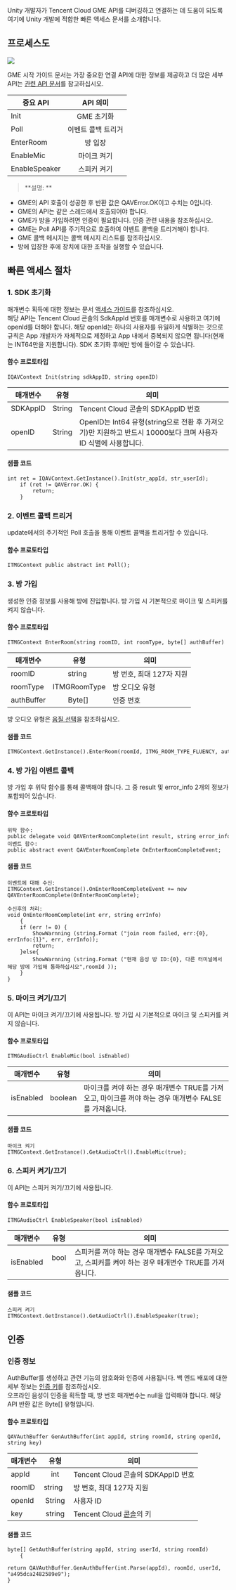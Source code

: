 
Unity 개발자가 Tencent Cloud GME API를 디버깅하고 연결하는 데 도움이 되도록 여기에 Unity 개발에 적합한 빠른 액세스 문서를 소개합니다.		


## 프로세스도		
![](https://main.qcloudimg.com/raw/bf2993148e4783caf331e6ffd5cec661.png)		


GME 시작 가이드 문서는 가장 중요한 연결 API에 대한 정보를 제공하고 더 많은 세부 API는 [관련 API 문서](https://cloud.tencent.com/document/product/607/15228)를 참고하십시오.			


|중요 API     | API 의미|
| ------------- |:-------------:|
|Init    		|GME 초기화 	|
|Poll    		|이벤트 콜백 트리거	|
|EnterRoom	 	|방 입장  		|
|EnableMic	 		|마이크 켜기 		|
|EnableSpeaker		|스피커 켜기 		|

>**설명: **			
- GME의 API 호출이 성공한 후 반환 값은 QAVError.OK이고 수치는 0입니다.		
- GME의 API는 같은 스레드에서 호출되어야 합니다.
- GME가 방을 가입하려면 인증이 필요합니다. 인증 관련 내용을 참조하십시오.		
- GME는 Poll API를 주기적으로 호출하여 이벤트 콜백을 트리거해야 합니다.
- GME 콜백 메시지는 콜백 메시지 리스트를 참조하십시오.
- 방에 입장한 후에 장치에 대한 조작을 실행할 수 있습니다.
## 빠른 액세스 절차


### 1. SDK 초기화
매개변수 획득에 대한 정보는 문서 [액세스 가이드](https://cloud.tencent.com/document/product/607/10782)를 참조하십시오.		
해당 API는 Tencent Cloud 콘솔의 SdkAppId 번호를 매개변수로 사용하고 여기에 openId를 더해야 합니다. 해당 openId는 하나의 사용자를 유일하게 식별하는 것으로 규칙은 App 개발자가 자체적으로 제정하고 App 내에서 중복되지 않으면 됩니다(현재는 INT64만을 지원합니다).
SDK 초기화 후에만 방에 들어갈 수 있습니다.

#### 함수 프로토타입
```
IQAVContext Init(string sdkAppID, string openID)
```
|매개변수     | 유형         |의미|
| ------------- |:-------------:|-------------|
| SDKAppID    	|String  |Tencent Cloud 콘솔의 SDKAppID 번호						|
| openID    	|String  |OpenID는 Int64 유형(string으로 전환 후 가져오기)만 지원하고 반드시 10000보다 크며 사용자 ID 식별에 사용합니다.	|

#### 샘플 코드  
```
int ret = IQAVContext.GetInstance().Init(str_appId, str_userId);
	if (ret != QAVError.OK) {
		return;
	}
```

### 2. 이벤트 콜백 트리거
update에서의 주기적인 Poll 호출을 통해 이벤트 콜백을 트리거할 수 있습니다.
#### 함수 프로토타입

```
ITMGContext public abstract int Poll();
```

### 3. 방 가입
생성한 인증 정보를 사용해 방에 진입합니다. 방 가입 시 기본적으로 마이크 및 스피커를 켜지 않습니다.


#### 함수 프로토타입
```
ITMGContext EnterRoom(string roomID, int roomType, byte[] authBuffer)
```
|매개변수     | 유형         |의미|
| ------------- |:-------------:|-------------|
| roomID		|string    	|방 번호, 최대 127자 지원|
| roomType 	|ITMGRoomType		|방 오디오 유형		|
| authBuffer 	|Byte[] 	|인증 번호					|

방 오디오 유형은 [음질 선택](https://cloud.tencent.com/document/product/607/18522)을 참조하십시오.

#### 샘플 코드  
```
ITMGContext.GetInstance().EnterRoom(roomId, ITMG_ROOM_TYPE_FLUENCY, authBuffer);
```

### 4. 방 가입 이벤트 콜백
방 가입 후 위탁 함수를 통해 콜백해야 합니다. 그 중 result 및 error_info 2개의 정보가 포함되어 있습니다.
#### 함수 프로토타입
```
위탁 함수:
public delegate void QAVEnterRoomComplete(int result, string error_info);
이벤트 함수:
public abstract event QAVEnterRoomComplete OnEnterRoomCompleteEvent;
```

#### 샘플 코드
```
이벤트에 대해 수신:
ITMGContext.GetInstance().OnEnterRoomCompleteEvent += new QAVEnterRoomComplete(OnEnterRoomComplete);

수신후의 처리:
void OnEnterRoomComplete(int err, string errInfo)
    {
	if (err != 0) {
	    ShowWarnning (string.Format ("join room failed, err:{0}, errInfo:{1}", err, errInfo));
	    return;
	}else{
	    ShowWarnning (string.Format ("현재 음성 방 ID:{0}, 다른 터미널에서 해당 방에 가입해 통화하십시오",roomId ));
    }
}
```

### 5. 마이크 켜기/끄기
이 API는 마이크 켜기/끄기에 사용됩니다. 방 가입 시 기본적으로 마이크 및 스피커를 켜지 않습니다.

#### 함수 프로토타입  
```
ITMGAudioCtrl EnableMic(bool isEnabled)
```
|매개변수     | 유형         |의미|
| ------------- |:-------------:|-------------|
| isEnabled    |boolean     |마이크를 켜야 하는 경우 매개변수 TRUE를 가져오고, 마이크를 꺼야 하는 경우 매개변수 FALSE를 가져옵니다.|

#### 샘플 코드  
```
마이크 켜기
ITMGContext.GetInstance().GetAudioCtrl().EnableMic(true);
```


### 6. 스피커 켜기/끄기
이 API는 스피커 켜기/끄기에 사용됩니다.
#### 함수 프로토타입  
```
ITMGAudioCtrl EnableSpeaker(bool isEnabled)
```
|매개변수     | 유형         |의미|
| ------------- |:-------------:|-------------|
| isEnabled    |bool        |스피커를 꺼야 하는 경우 매개변수 FALSE를 가져오고, 스피커를 켜야 하는 경우 매개변수 TRUE를 가져옵니다.|

#### 샘플 코드  
```
스피커 켜기
ITMGContext.GetInstance().GetAudioCtrl().EnableSpeaker(true);
```

## 인증
### 인증 정보

AuthBuffer를 생성하고 관련 기능의 암호화와 인증에 사용됩니다. 백 엔드 배포에 대한 세부 정보는 [인증 키](https://cloud.tencent.com/document/product/607/12218)를 참조하십시오.          
오프라인 음성이 인증을 획득할 때, 방 번호 매개변수는 null을 입력해야 합니다.
해당 API 반환 값은 Byte[] 유형입니다.
#### 함수 프로토타입

```
QAVAuthBuffer GenAuthBuffer(int appId, string roomId, string openId, string key)
```

|매개변수     | 유형         |의미|
| ------------- |:-------------:|-------------|
| appId    		|int   		|Tencent Cloud 콘솔의 SDKAppID 번호		|
| roomID		|string    	|방 번호, 최대 127자 지원|
| openId    	|String 	|사용자 ID					|
| key    		|string 	|Tencent Cloud [콘솔](https://console.cloud.tencent.com/gamegme)의 키				|

#### 샘플 코드  

```
byte[] GetAuthBuffer(string appId, string userId, string roomId)
    {
	return QAVAuthBuffer.GenAuthBuffer(int.Parse(appId), roomId, userId, "a495dca2482589e9");
}
```
